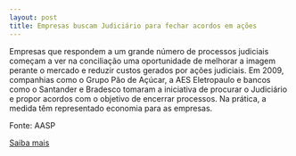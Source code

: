 ```yaml
---
layout: post
title: Empresas buscam Judiciário para fechar acordos em ações
---
```

<p>Empresas que respondem a um grande número de processos judiciais começam a ver na conciliação uma oportunidade de melhorar a imagem perante o mercado e reduzir custos gerados por ações judiciais. Em 2009, companhias como o Grupo Pão de Açúcar, a AES Eletropaulo e bancos como o Santander e Bradesco tomaram a iniciativa de procurar o Judiciário e propor acordos com o objetivo de encerrar processos. Na prática, a medida têm representado economia para as empresas. </p><p>Fonte: AASP</p><p><a href="http://www.aasp.org.br/aasp/imprensa/clipping/cli_noticia.asp?idnot=6853" target="_blank">Saiba mais</a> </p>
